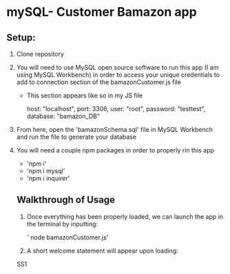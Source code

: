 # mySQL- Customer Bamazon app 

## Setup:

1. Clone repository

2. You will need to use MySQL open source software to run this app (I am using MySQL Workbench) in order to access your unique credentials to add to connection section of the bamazonCustomer.js file

    * This section appears like so in my JS file
    
        host: "localhost",
        port: 3306,
        user: "root",
        password: "testtest",
        database: "bamazon_DB"
    
3. From here, open the 'bamazonSchema.sql' file in MySQL Workbench and run the file to generate your database

4. You will need a couple npm packages in order to properly rin this app

    * 'npm i'
    * 'npm i mysql'
    * 'npm i inquirer'
    
    ## Walkthrough of Usage
    
    1) Once everything has been properly loaded, we can launch the app in the terminal by inputting:
    
        ' node bamazonCustomer.js'
    
    2) A short welcome statement will appear upon loading:
    

    SS1    
        

